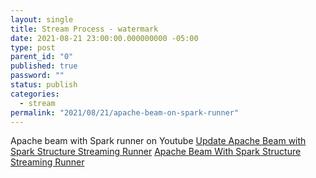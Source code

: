 ```yaml
---
layout: single
title: Stream Process - watermark
date: 2021-08-21 23:00:00.000000000 -05:00
type: post
parent_id: "0"
published: true
password: ""
status: publish
categories:
  - stream
permalink: "2021/08/21/apache-beam-on-spark-runner"
---
```


Apache beam with Spark runner on Youtube
[Update Apache Beam with Spark Structure Streaming Runner](https://www.youtube.com/watch?v=BlU7ywcncnw)
[Apache Beam With Spark Structure Streaming Runner](https://www.youtube.com/watch?v=oEehQwOEFvg)
